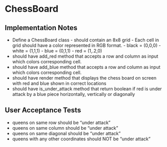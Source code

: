 # ChessBoard

## Implementation Notes  
- Define a ChessBoard class - should contain an 8x8 grid - Each cell in grid should have a color represented in RGB format. - black = (0,0,0) - white = (1,1,1) - blue = (0,1,1) - red = (1,.2,0)
- should have add_red method that accepts a row and column as input which colors corresponding cell.
- should have add_blue method that accepts a row and column as input which colors corresponding cell.
- should have render method that displays the chess board on screen with red and blue shown in correct locations
- should have is_under_attack method that return boolean if red is under attack by a blue piece horizontally, vertically or diagonally  

## User Acceptance Tests
- queens on same row should be “under attack”
- queens on same column should be “under attack”
- queens on same diagonal should be “under attack”
- queens with any other coordinates should NOT be “under attack”
